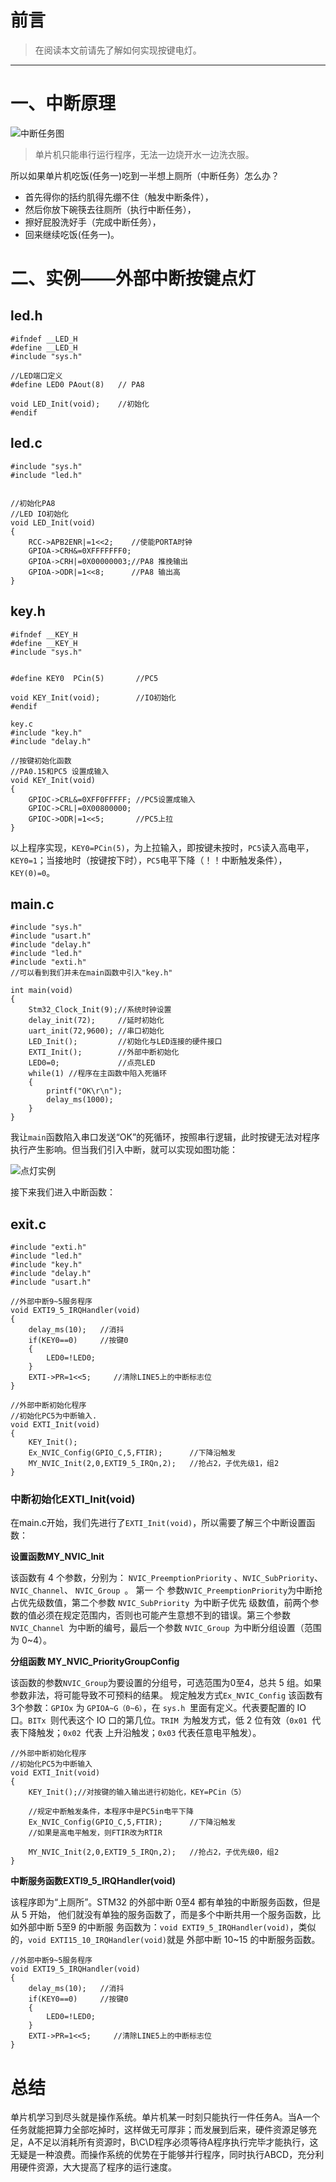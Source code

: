 # 前言

> 在阅读本文前请先了解如何实现按键电灯。
---
# 一、中断原理
![中断任务图](中断任务图.png)
> 单片机只能串行运行程序，无法一边烧开水一边洗衣服。  

所以如果单片机吃饭(任务一)吃到一半想上厕所（中断任务）怎么办？  
- 首先得你的括约肌得先绷不住（触发中断条件），  
- 然后你放下碗筷去往厕所（执行中断任务），  
- 擦好屁股洗好手（完成中断任务），  
- 回来继续吃饭(任务一)。

# 二、实例——外部中断按键点灯

## led.h

    #ifndef __LED_H
    #define __LED_H  
    #include "sys.h"

    //LED端口定义
    #define LED0 PAout(8)   // PA8

    void LED_Init(void);    //初始化                           
    #endif
## led.c
    #include "sys.h"   
    #include "led.h"


    //初始化PA8
    //LED IO初始化
    void LED_Init(void)
    {
        RCC->APB2ENR|=1<<2;    //使能PORTA时钟               
        GPIOA->CRH&=0XFFFFFFF0; 
        GPIOA->CRH|=0X00000003;//PA8 推挽输出        
        GPIOA->ODR|=1<<8;      //PA8 输出高
    }
## key.h
    #ifndef __KEY_H
    #define __KEY_H  
    #include "sys.h"


    #define KEY0  PCin(5)       //PC5
    
    void KEY_Init(void);        //IO初始化
    #endif

    key.c
    #include "key.h"
    #include "delay.h"
    
    //按键初始化函数 
    //PA0.15和PC5 设置成输入
    void KEY_Init(void)
    {
        GPIOC->CRL&=0XFF0FFFFF; //PC5设置成输入    
        GPIOC->CRL|=0X00800000;   
        GPIOC->ODR|=1<<5;       //PC5上拉
    }
以上程序实现，`KEY0=PCin(5)`，为上拉输入，即按键未按时，`PC5`读入高电平，`KEY0=1`；当接地时（按键按下时），`PC5`电平下降（！！中断触发条件），`KEY(0)=0`。
## main.c
    #include "sys.h"
    #include "usart.h"      
    #include "delay.h"  
    #include "led.h"  
    #include "exti.h" 
    //可以看到我们并未在main函数中引入"key.h"

    int main(void)
    {           
        Stm32_Clock_Init(9);//系统时钟设置
        delay_init(72);     //延时初始化
        uart_init(72,9600); //串口初始化 
        LED_Init();         //初始化与LED连接的硬件接口
        EXTI_Init();        //外部中断初始化
        LED0=0;             //点亮LED
        while(1) //程序在主函数中陷入死循环
        {       
            printf("OK\r\n");
            delay_ms(1000);   
        } 
    }
我让`main`函数陷入串口发送“OK”的死循环，按照串行逻辑，此时按键无法对程序执行产生影响。但当我们引入中断，就可以实现如图功能：

![点灯实例](点灯实例.png)

接下来我们进入中断函数：

## exit.c
    #include "exti.h"
    #include "led.h"
    #include "key.h"
    #include "delay.h"
    #include "usart.h"

    //外部中断9~5服务程序
    void EXTI9_5_IRQHandler(void)
    {           
        delay_ms(10);   //消抖             
        if(KEY0==0)     //按键0
        {
            LED0=!LED0;
        }
        EXTI->PR=1<<5;     //清除LINE5上的中断标志位  
    }

    //外部中断初始化程序
    //初始化PC5为中断输入.
    void EXTI_Init(void)
    {
        KEY_Init();
        Ex_NVIC_Config(GPIO_C,5,FTIR);      //下降沿触发
        MY_NVIC_Init(2,0,EXTI9_5_IRQn,2);   //抢占2，子优先级1，组2  
    }
### 中断初始化EXTI_Init(void)
在main.c开始，我们先进行了`EXTI_Init(void)`，所以需要了解三个中断设置函数：

**设置函数MY_NVIC_Init**

该函数有 4 个参数，分别为： `NVIC_PreemptionPriority` 、` NVIC_SubPriority `、 `NVIC_Channel`、 `NVIC_Group `。
第一 个 参数` NVIC_PreemptionPriority `为中断抢占优先级数值，第二个参数 `NVIC_SubPriority `为中断子优先 级数值，前两个参数的值必须在规定范围内，否则也可能产生意想不到的错误。第三个参数 `NVIC_Channel `为中断的编号，最后一个参数 `NVIC_Group `为中断分组设置（范围为 0~4）。

**分组函数 MY_NVIC_PriorityGroupConfig**

该函数的参数` NVIC_Group `为要设置的分组号，可选范围为0至4，总共 5 组。如果参数非法，将可能导致不可预料的结果。
规定触发方式`Ex_NVIC_Config`
该函数有3个参数：`GPIOx` 为 `GPIOA~G（0~6）`，在 `sys.h `里面有定义。代表要配置的 IO 口。`BITx `则代表这个 IO 口的第几位。`TRIM `为触发方式，低 2 位有效（`0x01 `代表下降触发；`0x02 `代表 上升沿触发；`0x03` 代表任意电平触发）。

    //外部中断初始化程序
    //初始化PC5为中断输入
    void EXTI_Init(void)
    {
        KEY_Init();//对按键的输入输出进行初始化，KEY=PCin（5）

        //规定中断触发条件，本程序中是PC5in电平下降
        Ex_NVIC_Config(GPIO_C,5,FTIR);      //下降沿触发
        //如果是高电平触发，则FTIR改为RTIR

        MY_NVIC_Init(2,0,EXTI9_5_IRQn,2);   //抢占2，子优先级0，组2  
    }

**中断服务函数EXTI9_5_IRQHandler(void)**

该程序即为“上厕所”。STM32 的外部中断 0至4 都有单独的中断服务函数，但是从 5 开始， 他们就没有单独的服务函数了，而是多个中断共用一个服务函数，比如外部中断 5至9 的中断服 务函数为：`void EXTI9_5_IRQHandler(void)`，类似的，`void EXTI15_10_IRQHandler(void)`就是 外部中断 10~15 的中断服务函数。

    //外部中断9~5服务程序
    void EXTI9_5_IRQHandler(void)
    {           
        delay_ms(10);   //消抖             
        if(KEY0==0)     //按键0
        {
            LED0=!LED0;
        }
        EXTI->PR=1<<5;     //清除LINE5上的中断标志位  
    }

# 总结
单片机学习到尽头就是操作系统。单片机某一时刻只能执行一件任务A。当A一个任务就能把算力全部吃掉时，这样做无可厚非；而发展到后来，硬件资源足够充足，A不足以消耗所有资源时，B\C\D程序必须等待A程序执行完毕才能执行，这无疑是一种浪费。而操作系统的优势在于能够并行程序，同时执行ABCD，充分利用硬件资源，大大提高了程序的运行速度。